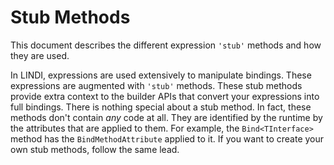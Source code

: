 # Stub Methods
This document describes the different expression `'stub'` methods and how they are used.

In LINDI, expressions are used extensively to manipulate bindings. These expressions are augmented with `'stub'` methods. These stub methods provide extra context to the builder APIs that convert your expressions into full bindings. There is nothing special about a stub method. In fact, these methods don't contain _any_ code at all. They are identified by the runtime by the attributes that are applied to them. For example, the `Bind<TInterface>` method has the `BindMethodAttribute` applied to it. If you want to create your own stub methods, follow the same lead.
